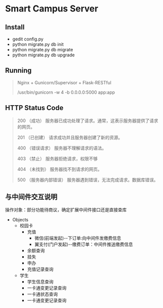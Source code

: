 # Smart Campus Server

## Install
+ gedit config.py
+ python migrate.py db init
+ python migrate.py db migrate
+ python migrate.py db upgrade

## Running
> Nginx + Gunicorn/Supervisor + Flask-RESTful
>
> /usr/bin/gunicorn -w 4 -b 0.0.0.0:5000 app:app

## HTTP Status Code
> 200 （成功） 服务器已成功处理了请求。通常，这表示服务器提供了请求的网页。
>
> 201 （已创建） 请求成功并且服务器创建了新的资源。
>
> 400 （错误请求） 服务器不理解请求的语法。
>
> 403 （禁止） 服务器拒绝请求，权限不够
>
> 404 （未找到） 服务器找不到请求的网页。
>
> 500 （服务器内部错误） 服务器遇到错误，无法完成请求。数据库错误。


## 与中间件交互说明

操作对象：部分功能待商议，确定扩展中间件接口还是直接查库

* Objects
  * 校园卡
    * 充值
      * 微信(前端发起)--下订单:向中间件发缴费信息
      * 翼支付(门户发起)--缴费订单：中间件推送缴费信息
    * 余额查询
    * 挂失
    * 申办
    * 充值记录查询
  * 学生
    * 学生信息查询
    * 一卡通变更记录查询
    * 一卡通状态查询
    * 一卡通变更记录查询

